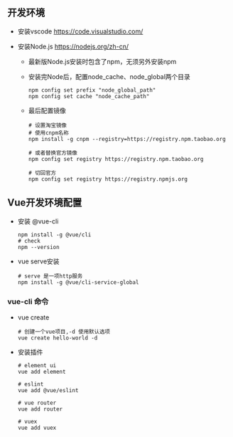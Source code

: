 ## 开发环境

- 安装vscode https://code.visualstudio.com/

- 安装Node.js https://nodejs.org/zh-cn/

  - 最新版Node.js安装时包含了npm，无须另外安装npm

  - 安装完Node后，配置node_cache、node_global两个目录

    ``` shell
    npm config set prefix "node_global_path"
    npm config set cache "node_cache_path"
    ```

  - 最后配置镜像

    ```shell
    # 设置淘宝镜像
    # 使用cnpm名称
    npm install -g cnpm --registry=https://registry.npm.taobao.org
    
    # 或者替换官方镜像
    npm config set registry https://registry.npm.taobao.org
    
    # 切回官方
    npm config set registry https://registry.npmjs.org
    ```



## Vue开发环境配置

- 安装 @vue-cli

  ```shell
  npm install -g @vue/cli
  # check
  npm --version
  ```

  

- vue serve安装

  ```shell
  # serve 是一项http服务
  npm install -g @vue/cli-service-global
  ```

  

### vue-cli 命令

- vue create

  ```shell
  # 创建一个vue项目,-d 使用默认选项
  vue create hello-world -d
  ```

- 安装插件

  ```shell
  # element ui
  vue add element
  
  # eslint
  vue add @vue/eslint
  
  # vue router
  vue add router
  
  # vuex
  vue add vuex
  ```

  